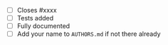 <!-- Describe what your PR does, and why -->
<!-- For works in progress choose "Create draft pull request" from the drop-down green button. -->

 - [ ] Closes #xxxx <!-- remove if there is no corresponding issue, which should only be the case for minor changes -->
 - [ ] Tests added  <!-- for all bug fixes or enhancements -->
 - [ ] Fully documented <!-- remove if this change should not be visible to users, e.g., if it is an internal clean-up, or if this is part of a larger project that will be documented later -->
 - [ ] Add your name to `AUTHORS.md` if not there already
